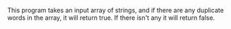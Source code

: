 This program takes an input array of strings, and if there are any duplicate words in the array, it will return true. If there isn't any it will return false.
